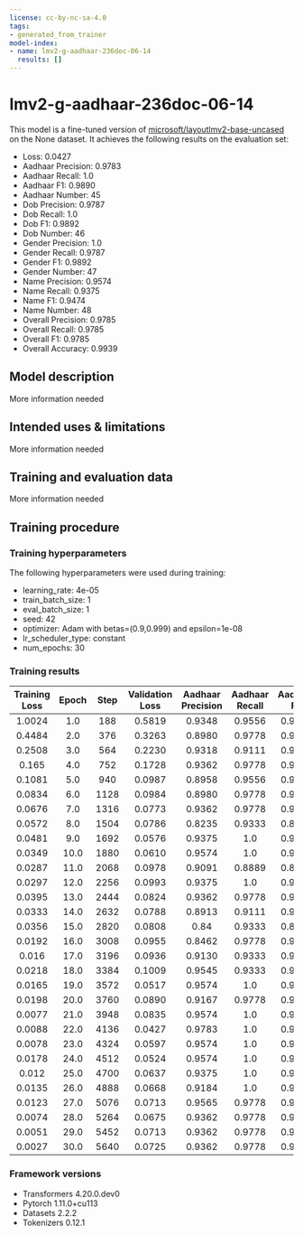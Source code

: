 ```yaml
---
license: cc-by-nc-sa-4.0
tags:
- generated_from_trainer
model-index:
- name: lmv2-g-aadhaar-236doc-06-14
  results: []
---
```


<!-- This model card has been generated automatically according to the information the Trainer had access to. You
should probably proofread and complete it, then remove this comment. -->

# lmv2-g-aadhaar-236doc-06-14

This model is a fine-tuned version of [microsoft/layoutlmv2-base-uncased](https://huggingface.co/microsoft/layoutlmv2-base-uncased) on the None dataset.
It achieves the following results on the evaluation set:
- Loss: 0.0427
- Aadhaar Precision: 0.9783
- Aadhaar Recall: 1.0
- Aadhaar F1: 0.9890
- Aadhaar Number: 45
- Dob Precision: 0.9787
- Dob Recall: 1.0
- Dob F1: 0.9892
- Dob Number: 46
- Gender Precision: 1.0
- Gender Recall: 0.9787
- Gender F1: 0.9892
- Gender Number: 47
- Name Precision: 0.9574
- Name Recall: 0.9375
- Name F1: 0.9474
- Name Number: 48
- Overall Precision: 0.9785
- Overall Recall: 0.9785
- Overall F1: 0.9785
- Overall Accuracy: 0.9939

## Model description

More information needed

## Intended uses & limitations

More information needed

## Training and evaluation data

More information needed

## Training procedure

### Training hyperparameters

The following hyperparameters were used during training:
- learning_rate: 4e-05
- train_batch_size: 1
- eval_batch_size: 1
- seed: 42
- optimizer: Adam with betas=(0.9,0.999) and epsilon=1e-08
- lr_scheduler_type: constant
- num_epochs: 30

### Training results

| Training Loss | Epoch | Step | Validation Loss | Aadhaar Precision | Aadhaar Recall | Aadhaar F1 | Aadhaar Number | Dob Precision | Dob Recall | Dob F1 | Dob Number | Gender Precision | Gender Recall | Gender F1 | Gender Number | Name Precision | Name Recall | Name F1 | Name Number | Overall Precision | Overall Recall | Overall F1 | Overall Accuracy |
|:-------------:|:-----:|:----:|:---------------:|:-----------------:|:--------------:|:----------:|:--------------:|:-------------:|:----------:|:------:|:----------:|:----------------:|:-------------:|:---------:|:-------------:|:--------------:|:-----------:|:-------:|:-----------:|:-----------------:|:--------------:|:----------:|:----------------:|
| 1.0024        | 1.0   | 188  | 0.5819          | 0.9348            | 0.9556         | 0.9451     | 45             | 1.0           | 1.0        | 1.0    | 46         | 1.0              | 0.9574        | 0.9783    | 47            | 0.5172         | 0.625       | 0.5660  | 48          | 0.8410            | 0.8817         | 0.8609     | 0.9744           |
| 0.4484        | 2.0   | 376  | 0.3263          | 0.8980            | 0.9778         | 0.9362     | 45             | 1.0           | 1.0        | 1.0    | 46         | 1.0              | 0.9787        | 0.9892    | 47            | 0.6842         | 0.8125      | 0.7429  | 48          | 0.8838            | 0.9409         | 0.9115     | 0.9733           |
| 0.2508        | 3.0   | 564  | 0.2230          | 0.9318            | 0.9111         | 0.9213     | 45             | 1.0           | 1.0        | 1.0    | 46         | 1.0              | 0.9787        | 0.9892    | 47            | 0.8913         | 0.8542      | 0.8723  | 48          | 0.9560            | 0.9355         | 0.9457     | 0.9811           |
| 0.165         | 4.0   | 752  | 0.1728          | 0.9362            | 0.9778         | 0.9565     | 45             | 1.0           | 1.0        | 1.0    | 46         | 1.0              | 0.9787        | 0.9892    | 47            | 0.8444         | 0.7917      | 0.8172  | 48          | 0.9457            | 0.9355         | 0.9405     | 0.9844           |
| 0.1081        | 5.0   | 940  | 0.0987          | 0.8958            | 0.9556         | 0.9247     | 45             | 1.0           | 1.0        | 1.0    | 46         | 1.0              | 0.9787        | 0.9892    | 47            | 1.0            | 0.9167      | 0.9565  | 48          | 0.9728            | 0.9624         | 0.9676     | 0.9928           |
| 0.0834        | 6.0   | 1128 | 0.0984          | 0.8980            | 0.9778         | 0.9362     | 45             | 1.0           | 1.0        | 1.0    | 46         | 1.0              | 0.9574        | 0.9783    | 47            | 0.8148         | 0.9167      | 0.8627  | 48          | 0.9227            | 0.9624         | 0.9421     | 0.9833           |
| 0.0676        | 7.0   | 1316 | 0.0773          | 0.9362            | 0.9778         | 0.9565     | 45             | 1.0           | 1.0        | 1.0    | 46         | 1.0              | 0.9787        | 0.9892    | 47            | 0.9111         | 0.8542      | 0.8817  | 48          | 0.9620            | 0.9516         | 0.9568     | 0.9894           |
| 0.0572        | 8.0   | 1504 | 0.0786          | 0.8235            | 0.9333         | 0.8750     | 45             | 1.0           | 1.0        | 1.0    | 46         | 1.0              | 0.9787        | 0.9892    | 47            | 0.8936         | 0.875       | 0.8842  | 48          | 0.9263            | 0.9462         | 0.9362     | 0.9872           |
| 0.0481        | 9.0   | 1692 | 0.0576          | 0.9375            | 1.0            | 0.9677     | 45             | 1.0           | 1.0        | 1.0    | 46         | 1.0              | 0.9787        | 0.9892    | 47            | 0.9362         | 0.9167      | 0.9263  | 48          | 0.9679            | 0.9731         | 0.9705     | 0.99             |
| 0.0349        | 10.0  | 1880 | 0.0610          | 0.9574            | 1.0            | 0.9783     | 45             | 1.0           | 1.0        | 1.0    | 46         | 1.0              | 0.9787        | 0.9892    | 47            | 0.8958         | 0.8958      | 0.8958  | 48          | 0.9626            | 0.9677         | 0.9651     | 0.9894           |
| 0.0287        | 11.0  | 2068 | 0.0978          | 0.9091            | 0.8889         | 0.8989     | 45             | 1.0           | 1.0        | 1.0    | 46         | 1.0              | 0.9787        | 0.9892    | 47            | 0.9348         | 0.8958      | 0.9149  | 48          | 0.9615            | 0.9409         | 0.9511     | 0.985            |
| 0.0297        | 12.0  | 2256 | 0.0993          | 0.9375            | 1.0            | 0.9677     | 45             | 1.0           | 1.0        | 1.0    | 46         | 1.0              | 0.9787        | 0.9892    | 47            | 0.7959         | 0.8125      | 0.8041  | 48          | 0.9312            | 0.9462         | 0.9387     | 0.9833           |
| 0.0395        | 13.0  | 2444 | 0.0824          | 0.9362            | 0.9778         | 0.9565     | 45             | 1.0           | 1.0        | 1.0    | 46         | 1.0              | 0.9787        | 0.9892    | 47            | 0.875          | 0.875       | 0.875   | 48          | 0.9519            | 0.9570         | 0.9544     | 0.9872           |
| 0.0333        | 14.0  | 2632 | 0.0788          | 0.8913            | 0.9111         | 0.9011     | 45             | 1.0           | 1.0        | 1.0    | 46         | 1.0              | 0.9787        | 0.9892    | 47            | 0.9556         | 0.8958      | 0.9247  | 48          | 0.9617            | 0.9462         | 0.9539     | 0.9867           |
| 0.0356        | 15.0  | 2820 | 0.0808          | 0.84              | 0.9333         | 0.8842     | 45             | 1.0           | 1.0        | 1.0    | 46         | 1.0              | 0.9787        | 0.9892    | 47            | 0.9565         | 0.9167      | 0.9362  | 48          | 0.9468            | 0.9570         | 0.9519     | 0.9867           |
| 0.0192        | 16.0  | 3008 | 0.0955          | 0.8462            | 0.9778         | 0.9072     | 45             | 0.9787        | 1.0        | 0.9892 | 46         | 0.9583           | 0.9787        | 0.9684    | 47            | 0.9070         | 0.8125      | 0.8571  | 48          | 0.9211            | 0.9409         | 0.9309     | 0.9822           |
| 0.016         | 17.0  | 3196 | 0.0936          | 0.9130            | 0.9333         | 0.9231     | 45             | 1.0           | 1.0        | 1.0    | 46         | 1.0              | 0.9787        | 0.9892    | 47            | 0.9318         | 0.8542      | 0.8913  | 48          | 0.9615            | 0.9409         | 0.9511     | 0.9867           |
| 0.0218        | 18.0  | 3384 | 0.1009          | 0.9545            | 0.9333         | 0.9438     | 45             | 1.0           | 1.0        | 1.0    | 46         | 1.0              | 0.9787        | 0.9892    | 47            | 0.8571         | 0.875       | 0.8660  | 48          | 0.9514            | 0.9462         | 0.9488     | 0.9844           |
| 0.0165        | 19.0  | 3572 | 0.0517          | 0.9574            | 1.0            | 0.9783     | 45             | 1.0           | 1.0        | 1.0    | 46         | 1.0              | 0.9787        | 0.9892    | 47            | 0.9333         | 0.875       | 0.9032  | 48          | 0.9728            | 0.9624         | 0.9676     | 0.9906           |
| 0.0198        | 20.0  | 3760 | 0.0890          | 0.9167            | 0.9778         | 0.9462     | 45             | 1.0           | 1.0        | 1.0    | 46         | 1.0              | 0.9787        | 0.9892    | 47            | 0.9149         | 0.8958      | 0.9053  | 48          | 0.9572            | 0.9624         | 0.9598     | 0.9867           |
| 0.0077        | 21.0  | 3948 | 0.0835          | 0.9574            | 1.0            | 0.9783     | 45             | 1.0           | 1.0        | 1.0    | 46         | 1.0              | 0.9787        | 0.9892    | 47            | 0.88           | 0.9167      | 0.8980  | 48          | 0.9577            | 0.9731         | 0.9653     | 0.9872           |
| 0.0088        | 22.0  | 4136 | 0.0427          | 0.9783            | 1.0            | 0.9890     | 45             | 0.9787        | 1.0        | 0.9892 | 46         | 1.0              | 0.9787        | 0.9892    | 47            | 0.9574         | 0.9375      | 0.9474  | 48          | 0.9785            | 0.9785         | 0.9785     | 0.9939           |
| 0.0078        | 23.0  | 4324 | 0.0597          | 0.9574            | 1.0            | 0.9783     | 45             | 1.0           | 1.0        | 1.0    | 46         | 1.0              | 0.9787        | 0.9892    | 47            | 0.8654         | 0.9375      | 0.9     | 48          | 0.9529            | 0.9785         | 0.9655     | 0.9889           |
| 0.0178        | 24.0  | 4512 | 0.0524          | 0.9574            | 1.0            | 0.9783     | 45             | 1.0           | 1.0        | 1.0    | 46         | 1.0              | 0.9787        | 0.9892    | 47            | 1.0            | 0.875       | 0.9333  | 48          | 0.9890            | 0.9624         | 0.9755     | 0.9922           |
| 0.012         | 25.0  | 4700 | 0.0637          | 0.9375            | 1.0            | 0.9677     | 45             | 1.0           | 1.0        | 1.0    | 46         | 1.0              | 0.9787        | 0.9892    | 47            | 0.8491         | 0.9375      | 0.8911  | 48          | 0.9430            | 0.9785         | 0.9604     | 0.9867           |
| 0.0135        | 26.0  | 4888 | 0.0668          | 0.9184            | 1.0            | 0.9574     | 45             | 1.0           | 1.0        | 1.0    | 46         | 1.0              | 0.9787        | 0.9892    | 47            | 0.86           | 0.8958      | 0.8776  | 48          | 0.9424            | 0.9677         | 0.9549     | 0.9867           |
| 0.0123        | 27.0  | 5076 | 0.0713          | 0.9565            | 0.9778         | 0.9670     | 45             | 1.0           | 1.0        | 1.0    | 46         | 1.0              | 0.9787        | 0.9892    | 47            | 0.9375         | 0.9375      | 0.9375  | 48          | 0.9731            | 0.9731         | 0.9731     | 0.9911           |
| 0.0074        | 28.0  | 5264 | 0.0675          | 0.9362            | 0.9778         | 0.9565     | 45             | 1.0           | 1.0        | 1.0    | 46         | 1.0              | 0.9787        | 0.9892    | 47            | 0.9            | 0.9375      | 0.9184  | 48          | 0.9577            | 0.9731         | 0.9653     | 0.99             |
| 0.0051        | 29.0  | 5452 | 0.0713          | 0.9362            | 0.9778         | 0.9565     | 45             | 1.0           | 1.0        | 1.0    | 46         | 1.0              | 0.9787        | 0.9892    | 47            | 0.9167         | 0.9167      | 0.9167  | 48          | 0.9626            | 0.9677         | 0.9651     | 0.9906           |
| 0.0027        | 30.0  | 5640 | 0.0725          | 0.9362            | 0.9778         | 0.9565     | 45             | 1.0           | 1.0        | 1.0    | 46         | 1.0              | 0.9787        | 0.9892    | 47            | 0.9167         | 0.9167      | 0.9167  | 48          | 0.9626            | 0.9677         | 0.9651     | 0.9906           |


### Framework versions

- Transformers 4.20.0.dev0
- Pytorch 1.11.0+cu113
- Datasets 2.2.2
- Tokenizers 0.12.1
